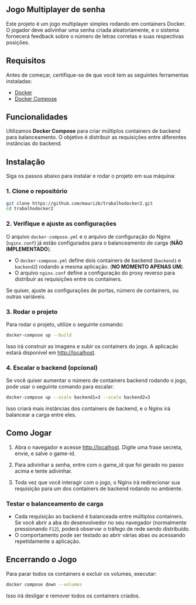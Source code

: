 
## Jogo Multiplayer de senha

Este projeto é um jogo multiplayer simples rodando em containers Docker. O jogador deve adivinhar uma senha criada aleatoriamente, e o sistema fornecerá feedback sobre o número de letras corretas e suas respectivas posições.

## Requisitos

Antes de começar, certifique-se de que você tem as seguintes ferramentas instaladas:

- [Docker](https://docs.docker.com/get-docker/)
- [Docker Compose](https://docs.docker.com/compose/install/)

## Funcionalidades

Utilizamos **Docker Compose** para criar múltiplos containers de backend para balanceamento. O objetivo é distribuir as requisições entre diferentes instâncias do backend.

## Instalação

Siga os passos abaixo para instalar e rodar o projeto em sua máquina:

### 1. Clone o repositório

```bash
git clone https://github.com/maurizb/trabalhodocker2.git
cd trabalhodocker2
```

### 2. Verifique e ajuste as configurações

O arquivo `docker-compose.yml` e o arquivo de configuração do Nginx (`nginx.conf`) já estão configurados para o balanceamento de carga (**NÃO IMPLEMENTADO**).

- O `docker-compose.yml` define dois containers de backend (`backend1` e `backend2`) rodando a mesma aplicação. (**NO MOMENTO APENAS UM**).
- O arquivo `nginx.conf` define a configuração do proxy reverso para distribuir as requisições entre os containers.

Se quiser, ajuste as configurações de portas, número de containers, ou outras variáveis.

### 3. Rodar o projeto

Para rodar o projeto, utilize o seguinte comando:

```bash
docker-compose up --build
```

Isso irá construir as imagens e subir os containers do jogo. A aplicação estará disponível em [http://localhost](http://localhost).

### 4. Escalar o backend (opcional)

Se você quiser aumentar o número de containers backend rodando o jogo, pode usar o seguinte comando para escalar:

```bash
docker-compose up --scale backend1=3 --scale backend2=3
```

Isso criará mais instâncias dos containers de backend, e o Nginx irá balancear a carga entre eles.

## Como Jogar

1. Abra o navegador e acesse [http://localhost](http://localhost). Digite uma frase secreta, envie, e salve o game-id.

2. Para adivinhar a senha, entre com o game_id que foi gerado no passo acima e tente adivinhar.
3. Toda vez que você interagir com o jogo, o Nginx irá redirecionar sua requisição para um dos containers de backend rodando no ambiente.
   
### Testar o balanceamento de carga

- Cada requisição ao backend é balanceada entre múltiplos containers. Se você abrir a aba do desenvolvedor no seu navegador (normalmente pressionando `F12`), poderá observar o tráfego de rede sendo distribuído.
- O comportamento pode ser testado ao abrir várias abas ou acessando repetidamente a aplicação.

## Encerrando o Jogo

Para parar todos os containers e excluir os volumes, executar:

```bash
docker compose down --volumes
```

Isso irá desligar e remover todos os containers criados.